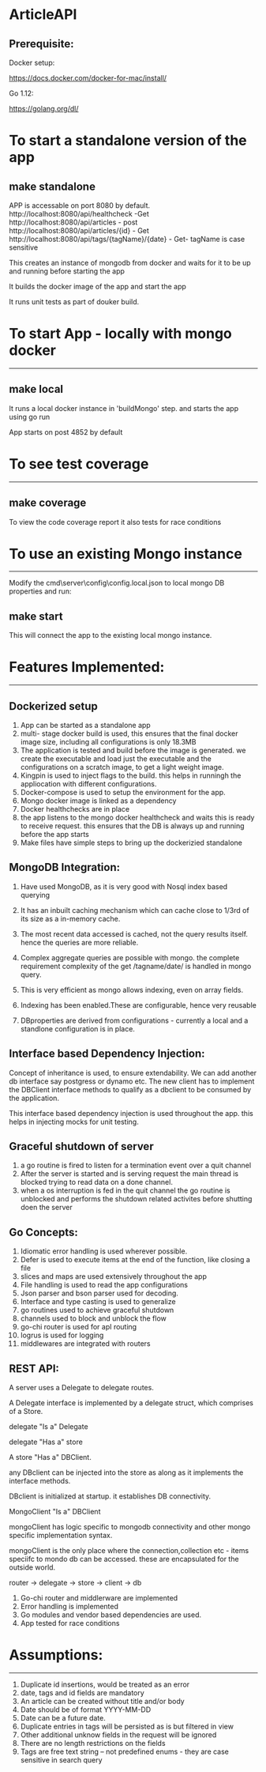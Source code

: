 # ArticleAPI
Prerequisite:
---

Docker setup:

https://docs.docker.com/docker-for-mac/install/

Go 1.12:

https://golang.org/dl/

# To start a standalone version of the app

make standalone
--
APP is accessable on port 8080 by default.
http://localhost:8080/api/healthcheck -Get
http://localhost:8080/api/articles - post
http://localhost:8080/api/articles/{id} - Get
http://localhost:8080/api/tags/{tagName}/{date} - Get- tagName is case sensitive

This creates an instance of mongodb from docker and waits for it to be up and running before starting the app

It builds the docker image of the app and start the app

It runs unit tests as part of douker build.

# To start App - locally with mongo docker
-----------------------------------------
make local
--

It runs a local docker instance in 'buildMongo' step. and starts the app using go run

App starts on post 4852 by default

# To see test coverage
----------------------

make coverage
--

To view the code coverage report
it also tests for race conditions

# To use an existing Mongo instance
-------------------------------

Modify the cmd\server\config\config.local.json to local mongo DB properties and run:

make start
--

This will connect the app to the existing local mongo instance.


# Features Implemented:
--------------------------

Dockerized setup
-----------------
1. App can be started as a standalone app
2. multi- stage docker build is used, this ensures that the final docker image size, including all configurations is only 18.3MB
3. The application is tested and build before the image is generated. we create the executable and load just the executable and the configurations on a scratch image, to get a light weight image.
4. Kingpin is used to inject flags to the build. this helps in runningh the appliocation with different configurations.
5. Docker-compose is used to setup the environment for the app.
6. Mongo docker image is linked as a dependency
7. Docker healthchecks are in place
8. the app listens to the mongo docker healthcheck and waits this is ready to receive request. this ensures that the DB is always up and running before the app starts
9. Make files have simple steps to bring up the dockerizied standalone

MongoDB Integration:
------
1. Have used MongoDB, as it is very good with Nosql index based querying
2. It has an inbuilt caching mechanism which can cache close to 1/3rd of its size as a in-memory cache.   
3. The most recent data accessed is cached, not the query results itself. hence the queries are more reliable.
4. Complex aggregate queries are possible with mongo. the complete requirement complexity of the get /tagname/date/ is handled in mongo query.
5. This is very efficient as mongo allows indexing, even on array fields.

6. Indexing has been enabled.These are configurable, hence very reusable
7. DBproperties are derived from configurations - currently a local and a standlone configuration is in place.

Interface based Dependency Injection:
--------------
Concept of inheritance is used, to ensure extendability.
We can add another db interface say postgress or dynamo etc.
The new client has to implement the DBClient interface methods to qualify as a dbclient to be consumed by the application.

This interface based dependency injection is used throughout the app. this helps in injecting mocks for unit testing.


Graceful shutdown of server 
-------

1. a go routine is fired to listen for a termination event over a quit channel
2. After the server is started and is serving request the main thread is blocked trying to read data on a done channel.
3. when a os interruption is fed in the quit channel the go routine is unblocked and performs the shutdown related activites before shutting doen the server


Go Concepts:
---

1. Idiomatic error handling is used wherever possible.
2. Defer is used to execute items at the end of the function, like closing a file
3. slices and maps are used extensively throughout the app
4. File handling is used to read the app configurations
5. Json parser and bson parser used for decoding. 
6. Interface and type casting is used to generalize 
7. go routines used to achieve graceful shutdown
8. channels used to block and unblock the flow
9. go-chi router is used for apI routing
10. logrus is used for logging
11. middlewares are integrated with routers

REST API:
---------

A server uses a Delegate to delegate routes.

A Delegate interface is implemented by a delegate struct, which comprises of a Store.

delegate "Is a" Delegate

delegate "Has a" store

A store "Has a" DBClient.

any DBclient can be injected into the store as along as it implements the interface methods.

DBclient is initialized at startup. it establishes DB connectivity. 

MongoClient "Is a" DBClient

mongoClient has logic specific to mongodb connectivity and other mongo specific implementation syntax.

mongoClient is the only place where the connection,collection etc - items speciifc to mondo db can be accessed. these are encapsulated for the outside world.

router -> delegate -> store -> client -> db

1. Go-chi router and middlerware are implemented
2. Error handling is implemented
3. Go modules and vendor based dependencies are used.
4. App tested for race conditions

# Assumptions:
------------

1. Duplicate id insertions, would be treated as an error
2. date, tags and id fields are mandatory
3. An article can be created without title and/or body
4. Date should be of format YYYY-MM-DD
5. Date can be a future date.
6. Duplicate entries in tags will be persisted as is but filtered in view
7. Other additional unknow fields in the request will be ignored
8. There are no length restrictions on the fields
9. Tags are free text string – not predefined enums - they are case sensitive in search query





